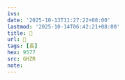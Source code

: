 ```yaml
---
ivs:
date: '2025-10-13T11:27:22+08:00'
lastmod: '2025-10-14T06:42:21+08:00'
title: 󰗓
url: 󰗓
tags: [長]
hex: 9577
src: GHZR
note:
---
```

